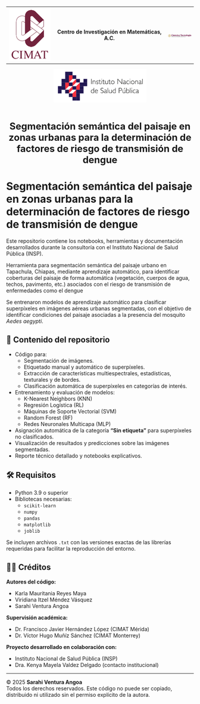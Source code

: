 <table width="100%">
  <tr>
    <td align="left" width="25%">
      <img src="logocimat.png" alt="Logo CIMAT" width="120">
    </td>
    <td align="center" width="60%">
      <strong>Centro de Investigación en Matemáticas, A.C.</strong>
    </td>
    <td align="right" width="15%">
      <img src="logo_secihti.png" alt="Logo SECiHTI" width="450">
    </td>
  </tr>
</table>

<p align="center">
  <img src="logo_insp.png" alt="Logo INSP" width="250"/>
</p>
<br>

<p align="center">
  <strong><span style="font-size:1.8em">Segmentación semántica del paisaje en zonas urbanas para la determinación de factores de riesgo de transmisión de dengue</span></strong>
</p>






# **Segmentación semántica del paisaje en zonas urbanas para la determinación de factores de riesgo de transmisión de dengue**

Este repositorio contiene los notebooks, herramientas y documentación desarrollados durante la consultoría con el Instituto Nacional de Salud Pública (INSP).

Herramienta para segmentación semántica del paisaje urbano en Tapachula, Chiapas, mediante aprendizaje automático, para identificar coberturas del paisaje de forma automática  (vegetación, cuerpos de agua, techos, pavimento, etc.) asociados con el riesgo de transmisión de enfermedades como el dengue

Se entrenaron modelos de aprendizaje automático para clasificar superpíxeles en imágenes aéreas urbanas segmentadas, con el objetivo de identificar condiciones del paisaje asociadas a la presencia del mosquito *Aedes aegypti*.

## 📂 Contenido del repositorio

- Código para:
  - Segmentación de imágenes.
  - Etiquetado manual y automático de superpíxeles.
  - Extracción de características multiespectrales, estadísticas, texturales y de bordes.
  - Clasificación automática de superpíxeles en categorías de interés.
- Entrenamiento y evaluación de modelos:
  - K-Nearest Neighbors (KNN)
  - Regresión Logística (RL)
  - Máquinas de Soporte Vectorial (SVM)
  - Random Forest (RF)
  - Redes Neuronales Multicapa (MLP)
- Asignación automática de la categoría **“Sin etiqueta”** para superpíxeles no clasificados.
- Visualización de resultados y predicciones sobre las imágenes segmentadas.
- Reporte técnico detallado y notebooks explicativos.

## 🛠 Requisitos

- Python 3.9 o superior  
- Bibliotecas necesarias:
  - `scikit-learn`
  - `numpy`
  - `pandas`
  - `matplotlib`
  - `joblib`

Se incluyen archivos `.txt` con las versiones exactas de las librerías requeridas para facilitar la reproducción del entorno.

## 👩‍💻 Créditos

**Autores del código:**
- Karla Mauritania Reyes Maya  
- Viridiana Itzel Méndez Vásquez  
- Sarahi Ventura Angoa

**Supervisión académica:**
- Dr. Francisco Javier Hernández López (CIMAT Mérida)  
- Dr. Víctor Hugo Muñíz Sánchez (CIMAT Monterrey)

**Proyecto desarrollado en colaboración con:**
- Instituto Nacional de Salud Pública (INSP)  
- Dra. Kenya Mayela Valdez Delgado (contacto institucional)

---

© 2025 **Sarahi Ventura Angoa**  
Todos los derechos reservados. Este código no puede ser copiado, distribuido ni utilizado sin el permiso explícito de la autora.
